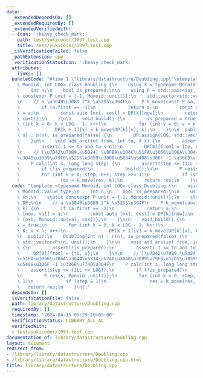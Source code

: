 ```yaml
---
data:
  _extendedDependsOn: []
  _extendedRequiredBy: []
  _extendedVerifiedWith:
  - icon: ':heavy_check_mark:'
    path: test/yukicoder/1097.test.cpp
    title: test/yukicoder/1097.test.cpp
  _isVerificationFailed: false
  _pathExtension: cpp
  _verificationStatusIcon: ':heavy_check_mark:'
  attributes:
    links: []
  bundledCode: "#line 1 \"library/datastructure/Doubling.cpp\"\ntemplate <typename\
    \ Monoid, int LOG> class Doubling {\n    using X = typename Monoid::value_type;\n\
    \    int n;\n    bool is_prepared;\n\n    using P = std::pair<int, X>;\n    static\
    \ constexpr P unit = {-1, Monoid::unit()};\n    std::vector<std::vector<P>> DP;\n\
    \n    // a \u304B\u3089 2^k \u52D5\u304F\n    P k_move(const P &a, int k) {\n\
    \        if (a.first == -1)\n            return a;\n        const auto [now, val]\
    \ = a;\n        const auto [nxt, cost] = DP[k][now];\n        return {nxt, Monoid::op(val,\
    \ cost)};\n    }\n\n    void build() {\n        is_prepared = true;\n        for\
    \ (int k = 0; k < LOG - 1; k++)\n            for (int v = 0; v < n; v++)\n   \
    \             DP[k + 1][v] = k_move(DP[k][v], k);\n    }\n\n  public:\n    Doubling(int\
    \ n) : n(n), is_prepared(false) {\n        DP.assign(LOG, std::vector<P>(n, unit));\n\
    \    }\n\n    void add_arc(int from, int to, X x) {\n        assert(!is_prepared);\n\
    \        assert(-1 <= to and to < n);\n        DP[0][from] = {to, x};\n    }\n\
    \n    // [\u7D42\u70B9,\u5024] \u8FBA\u304C\u51FA\u3066\u306A\u3044\u5834\u6240\
    \u304B\u3089\u79FB\u52D5\u3059\u308B\u5834\u5408\u306F -1 \u306B\u7740\u304F\n\
    \    P calc(int s, long long step) {\n        assert(step <= (1LL << LOG));\n\
    \        if (!is_prepared)\n            build();\n\n        P res{s, Monoid::unit()};\n\
    \        for (int k = 0; step; k++, step >>= 1)\n            if (step & 1)\n \
    \               res = k_move(res, k);\n        return res;\n    }\n};\n"
  code: "template <typename Monoid, int LOG> class Doubling {\n    using X = typename\
    \ Monoid::value_type;\n    int n;\n    bool is_prepared;\n\n    using P = std::pair<int,\
    \ X>;\n    static constexpr P unit = {-1, Monoid::unit()};\n    std::vector<std::vector<P>>\
    \ DP;\n\n    // a \u304B\u3089 2^k \u52D5\u304F\n    P k_move(const P &a, int\
    \ k) {\n        if (a.first == -1)\n            return a;\n        const auto\
    \ [now, val] = a;\n        const auto [nxt, cost] = DP[k][now];\n        return\
    \ {nxt, Monoid::op(val, cost)};\n    }\n\n    void build() {\n        is_prepared\
    \ = true;\n        for (int k = 0; k < LOG - 1; k++)\n            for (int v =\
    \ 0; v < n; v++)\n                DP[k + 1][v] = k_move(DP[k][v], k);\n    }\n\
    \n  public:\n    Doubling(int n) : n(n), is_prepared(false) {\n        DP.assign(LOG,\
    \ std::vector<P>(n, unit));\n    }\n\n    void add_arc(int from, int to, X x)\
    \ {\n        assert(!is_prepared);\n        assert(-1 <= to and to < n);\n   \
    \     DP[0][from] = {to, x};\n    }\n\n    // [\u7D42\u70B9,\u5024] \u8FBA\u304C\
    \u51FA\u3066\u306A\u3044\u5834\u6240\u304B\u3089\u79FB\u52D5\u3059\u308B\u5834\
    \u5408\u306F -1 \u306B\u7740\u304F\n    P calc(int s, long long step) {\n    \
    \    assert(step <= (1LL << LOG));\n        if (!is_prepared)\n            build();\n\
    \n        P res{s, Monoid::unit()};\n        for (int k = 0; step; k++, step >>=\
    \ 1)\n            if (step & 1)\n                res = k_move(res, k);\n     \
    \   return res;\n    }\n};"
  dependsOn: []
  isVerificationFile: false
  path: library/datastructure/Doubling.cpp
  requiredBy: []
  timestamp: '2024-04-15 09:29:10+09:00'
  verificationStatus: LIBRARY_ALL_AC
  verifiedWith:
  - test/yukicoder/1097.test.cpp
documentation_of: library/datastructure/Doubling.cpp
layout: document
redirect_from:
- /library/library/datastructure/Doubling.cpp
- /library/library/datastructure/Doubling.cpp.html
title: library/datastructure/Doubling.cpp
---
```

